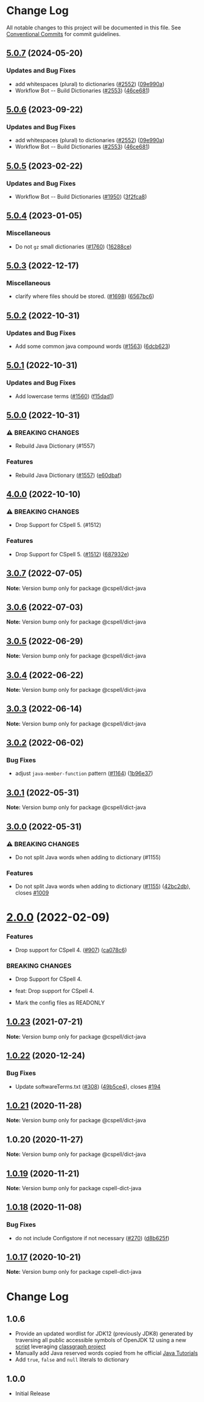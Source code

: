 # Change Log

All notable changes to this project will be documented in this file.
See [Conventional Commits](https://conventionalcommits.org) for commit guidelines.

## [5.0.7](https://github.com/nschonni/cspell-dicts/compare/@cspell/dict-java-v5.0.6...@cspell/dict-java@5.0.7) (2024-05-20)


### Updates and Bug Fixes

* add whitespaces (plural) to dictionaries ([#2552](https://github.com/nschonni/cspell-dicts/issues/2552)) ([09e990a](https://github.com/nschonni/cspell-dicts/commit/09e990a724a7bad7db72cd43e9e374290b59b886))
* Workflow Bot -- Build Dictionaries ([#2553](https://github.com/nschonni/cspell-dicts/issues/2553)) ([46ce681](https://github.com/nschonni/cspell-dicts/commit/46ce6812d8770d6017b72c48faf4f91ca2092896))

## [5.0.6](https://github.com/streetsidesoftware/cspell-dicts/compare/@cspell/dict-java@5.0.5...@cspell/dict-java@5.0.6) (2023-09-22)


### Updates and Bug Fixes

* add whitespaces (plural) to dictionaries ([#2552](https://github.com/streetsidesoftware/cspell-dicts/issues/2552)) ([09e990a](https://github.com/streetsidesoftware/cspell-dicts/commit/09e990a724a7bad7db72cd43e9e374290b59b886))
* Workflow Bot -- Build Dictionaries ([#2553](https://github.com/streetsidesoftware/cspell-dicts/issues/2553)) ([46ce681](https://github.com/streetsidesoftware/cspell-dicts/commit/46ce6812d8770d6017b72c48faf4f91ca2092896))

## [5.0.5](https://github.com/streetsidesoftware/cspell-dicts/compare/@cspell/dict-java@5.0.4...@cspell/dict-java@5.0.5) (2023-02-22)


### Updates and Bug Fixes

* Workflow Bot -- Build Dictionaries ([#1950](https://github.com/streetsidesoftware/cspell-dicts/issues/1950)) ([3f2fca8](https://github.com/streetsidesoftware/cspell-dicts/commit/3f2fca8b64c800723cc572f5ef83e92d5ec64673))

## [5.0.4](https://github.com/streetsidesoftware/cspell-dicts/compare/@cspell/dict-java@5.0.3...@cspell/dict-java@5.0.4) (2023-01-05)


### Miscellaneous

* Do not `gz` small dictionaries ([#1760](https://github.com/streetsidesoftware/cspell-dicts/issues/1760)) ([16288ce](https://github.com/streetsidesoftware/cspell-dicts/commit/16288ced75b3cc640558a983875ed2b2de2b5703))

## [5.0.3](https://github.com/streetsidesoftware/cspell-dicts/compare/@cspell/dict-java@5.0.2...@cspell/dict-java@5.0.3) (2022-12-17)


### Miscellaneous

* clarify where files should be stored. ([#1698](https://github.com/streetsidesoftware/cspell-dicts/issues/1698)) ([6567bc6](https://github.com/streetsidesoftware/cspell-dicts/commit/6567bc62130404cb32945bdcc3bf07316c839396))

## [5.0.2](https://github.com/streetsidesoftware/cspell-dicts/compare/@cspell/dict-java@5.0.1...@cspell/dict-java@5.0.2) (2022-10-31)


### Updates and Bug Fixes

* Add some common java compound words ([#1563](https://github.com/streetsidesoftware/cspell-dicts/issues/1563)) ([6dcb623](https://github.com/streetsidesoftware/cspell-dicts/commit/6dcb62361d73b789262c968b9c5e7a95df3e7e7c))

## [5.0.1](https://github.com/streetsidesoftware/cspell-dicts/compare/@cspell/dict-java@5.0.0...@cspell/dict-java@5.0.1) (2022-10-31)


### Updates and Bug Fixes

* Add lowercase terms ([#1560](https://github.com/streetsidesoftware/cspell-dicts/issues/1560)) ([f15dad1](https://github.com/streetsidesoftware/cspell-dicts/commit/f15dad15089548e7f526573fb2cf313ff3e4a0e8))

## [5.0.0](https://github.com/streetsidesoftware/cspell-dicts/compare/@cspell/dict-java@4.0.0...@cspell/dict-java@5.0.0) (2022-10-31)


### ⚠ BREAKING CHANGES

* Rebuild Java Dictionary (#1557)

### Features

* Rebuild Java Dictionary ([#1557](https://github.com/streetsidesoftware/cspell-dicts/issues/1557)) ([e60dbaf](https://github.com/streetsidesoftware/cspell-dicts/commit/e60dbafa84120a6c623cbb1b3b3f7b1a2e7e6207))

## [4.0.0](https://github.com/streetsidesoftware/cspell-dicts/compare/@cspell/dict-java@3.0.7...@cspell/dict-java@4.0.0) (2022-10-10)


### ⚠ BREAKING CHANGES

* Drop Support for CSpell 5. (#1512)

### Features

* Drop Support for CSpell 5. ([#1512](https://github.com/streetsidesoftware/cspell-dicts/issues/1512)) ([687932e](https://github.com/streetsidesoftware/cspell-dicts/commit/687932e187e4bce87d7904e3a2e53dd6de6ac372))

## [3.0.7](https://github.com/streetsidesoftware/cspell-dicts/compare/@cspell/dict-java@3.0.6...@cspell/dict-java@3.0.7) (2022-07-05)

**Note:** Version bump only for package @cspell/dict-java





## [3.0.6](https://github.com/streetsidesoftware/cspell-dicts/compare/@cspell/dict-java@3.0.5...@cspell/dict-java@3.0.6) (2022-07-03)

**Note:** Version bump only for package @cspell/dict-java





## [3.0.5](https://github.com/streetsidesoftware/cspell-dicts/compare/@cspell/dict-java@3.0.4...@cspell/dict-java@3.0.5) (2022-06-29)

**Note:** Version bump only for package @cspell/dict-java





## [3.0.4](https://github.com/streetsidesoftware/cspell-dicts/compare/@cspell/dict-java@3.0.3...@cspell/dict-java@3.0.4) (2022-06-22)

**Note:** Version bump only for package @cspell/dict-java





## [3.0.3](https://github.com/streetsidesoftware/cspell-dicts/compare/@cspell/dict-java@3.0.2...@cspell/dict-java@3.0.3) (2022-06-14)

**Note:** Version bump only for package @cspell/dict-java





## [3.0.2](https://github.com/streetsidesoftware/cspell-dicts/compare/@cspell/dict-java@3.0.1...@cspell/dict-java@3.0.2) (2022-06-02)


### Bug Fixes

* adjust `java-member-function` pattern ([#1164](https://github.com/streetsidesoftware/cspell-dicts/issues/1164)) ([1b96e37](https://github.com/streetsidesoftware/cspell-dicts/commit/1b96e37fe88266fc42fa9b1e22b355e3012f51c1))



## [3.0.1](https://github.com/streetsidesoftware/cspell-dicts/compare/@cspell/dict-java@3.0.0...@cspell/dict-java@3.0.1) (2022-05-31)

**Note:** Version bump only for package @cspell/dict-java





## [3.0.0](https://github.com/streetsidesoftware/cspell-dicts/compare/@cspell/dict-java@2.0.0...@cspell/dict-java@3.0.0) (2022-05-31)


### ⚠ BREAKING CHANGES

* Do not split Java words when adding to dictionary (#1155)

### Features

* Do not split Java words when adding to dictionary ([#1155](https://github.com/streetsidesoftware/cspell-dicts/issues/1155)) ([42bc2db](https://github.com/streetsidesoftware/cspell-dicts/commit/42bc2db0a6b9ea0466df90ed902f4d1697ce40db)), closes [#1009](https://github.com/streetsidesoftware/cspell-dicts/issues/1009)



# [2.0.0](https://github.com/streetsidesoftware/cspell-dicts/compare/@cspell/dict-java@1.0.23...@cspell/dict-java@2.0.0) (2022-02-09)


### Features

* Drop support for CSpell 4. ([#907](https://github.com/streetsidesoftware/cspell-dicts/issues/907)) ([ca078c6](https://github.com/streetsidesoftware/cspell-dicts/commit/ca078c6a2e188cc3cf6276db1ba7e007f0f06f27))


### BREAKING CHANGES

* Drop Support for CSpell 4.

* feat: Drop support for CSpell 4.
* Mark the config files as READONLY





## [1.0.23](https://github.com/streetsidesoftware/cspell-dicts/compare/@cspell/dict-java@1.0.22...@cspell/dict-java@1.0.23) (2021-07-21)

**Note:** Version bump only for package @cspell/dict-java





## [1.0.22](https://github.com/streetsidesoftware/cspell-dicts/compare/@cspell/dict-java@1.0.21...@cspell/dict-java@1.0.22) (2020-12-24)


### Bug Fixes

* Update softwareTerms.txt ([#308](https://github.com/streetsidesoftware/cspell-dicts/issues/308)) ([49b5ce4](https://github.com/streetsidesoftware/cspell-dicts/commit/49b5ce4a2436f3c99969d6425128d55f84c8a7fc)), closes [#194](https://github.com/streetsidesoftware/cspell-dicts/issues/194)





## [1.0.21](https://github.com/streetsidesoftware/cspell-dicts/compare/@cspell/dict-java@1.0.20...@cspell/dict-java@1.0.21) (2020-11-28)

**Note:** Version bump only for package @cspell/dict-java





## 1.0.20 (2020-11-27)

**Note:** Version bump only for package @cspell/dict-java





## [1.0.19](https://github.com/streetsidesoftware/cspell-dicts/compare/cspell-dict-java@1.0.18...cspell-dict-java@1.0.19) (2020-11-21)

**Note:** Version bump only for package cspell-dict-java

## [1.0.18](https://github.com/streetsidesoftware/cspell-dicts/compare/cspell-dict-java@1.0.17...cspell-dict-java@1.0.18) (2020-11-08)

### Bug Fixes

- do not include Configstore if not necessary ([#270](https://github.com/streetsidesoftware/cspell-dicts/issues/270)) ([d8b625f](https://github.com/streetsidesoftware/cspell-dicts/commit/d8b625f2f42d5cc6c4a9390216ac1e5037886e44))

## [1.0.17](https://github.com/streetsidesoftware/cspell-dicts/compare/cspell-dict-java@1.0.16...cspell-dict-java@1.0.17) (2020-10-21)

**Note:** Version bump only for package cspell-dict-java

# Change Log

## 1.0.6

- Provide an updated wordlist for JDK12 (previously JDK8) generated by
  traversing all public accessible symbols of OpenJDK 12 using a new
  [script](https://github.com/bentolor/jdk9-module-enumerator)
  leveraging [classgraph project](https://github.com/classgraph/classgraph)
- Manually add Java reserved words copied from he official [Java Tutorials](https://docs.oracle.com/javase/tutorial/java/nutsandbolts/_keywords.html)
- Add `true`, `false` and `null` literals to dictionary

## 1.0.0

- Initial Release
